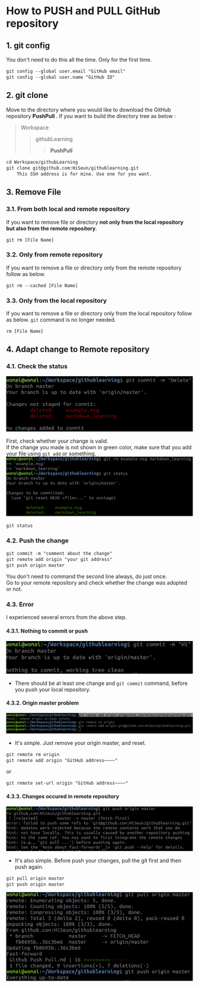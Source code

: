 # How to PUSH and PULL GitHub repository
## 1. git config
You don't need to do this all the time. Only for the first time.

```
git config --global user.email "GitHub email"
git config --global user.name "GitHub ID"
```
## 2. git clone
Move to the directory where you would like to download the GitHub repository **PushPull** .
If you want to build the directory tree as below :
> Workspace
>  >  githubLearning
>  >  > **PushPull**

```
cd Workspace/githubLearning
git clone git@github.com:HiSeun/githublearning.git 
    This SSH address is for mine. Use one for you want.
```

## 3. Remove File
### 3.1. From both local and remote repository
If you want to remove file or directory **not only from the local repository but also from the remote repository**.
```
git rm [File Name]
```
### 3.2. Only from remote repository
If you want to remove a file or directory only from the remote repository follow as below.
```
git rm --cached [File Name]
```

### 3.3. Only from the local repository
If you want to remove a file or directory only from the local repository follow as below. ```git``` command is no longer needed.
```
rm [File Name]
```

## 4. Adapt change to Remote repository
### 4.1. Check the status
<img src = "/Shots/pushpull1.png"></img>

First, check whether your change is valid.  
If the change you made is not shown in green color, make sure that you add your file using ```git add``` or something.
<img src = "/Shots/pushpull2.png"></img>
```
git status
```
### 4.2. Push the change
```
git commit -m "comment about the change"
git remote add origin "your git address"
git push origin master
```
You don't need to command the second line always, do just once.   
Go to your remote repository and check whether the change was adopted or not.

### 4.3. Error
I experienced several errors from the above step.
#### 4.3.1. Nothing to commit or push
<img src = "/Shots/pushpull3.png"></img>
* There should be at least one change and ```git commit``` command, before you push your local repository.

#### 4.3.2. Origin master problem    
<img src = "/Shots/pushpull4.png"></img>
* It's simple. Just remove your origin master, and reset.
```
git remote rm origin
git remote add origin "GitHub address~~~~"
```
or
```
git remote set-url origin "GitHub address~~~~"
```
#### 4.3.3. Changes occured in remote repository
<img src = "/Shots/pushpull5.png"></img>
* It's also simple. Before push your changes, pull the git first and then push again.
```
git pull origin master
git push origin master
```
<img src = "/Shots/pushpull6.png"></img>
